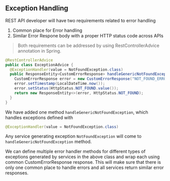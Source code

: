 ## Exception Handling

REST API developer will have two requirements related to error handling
1. Common place for Error handling
2. Similar Error Respone body with a proper HTTP status code across APIs

>Both requirements can be addressed by using RestControllerAdvice annotation in Spring.

```java
@RestControllerAdvice
public class ExceptionAdvice {
  @ExceptionHandler(value = NotFoundException.class)
  public ResponseEntity<CustomErrorResponse> handleGenericNotFoundException(NotFoundException e) {
    CustomErrorResponse error = new CustomErrorResponse("NOT_FOUND_ERROR", e.getMessage());
    error.setTimestamp(LocalDateTime.now());
    error.setStatus(HttpStatus.NOT_FOUND.value());
    return new ResponseEntity<>(error, HttpStatus.NOT_FOUND);
  }
}
```

We have added one method `handleGenericNotFoundException`, which handles exceptions defined with
```java
@ExceptionHandler(value = NotFoundException.class)
```

Any service generating exception `NotFoundException` will come to `handleGenericNotFoundException` method.

We can define multiple error handler methods for different types of exceptions generated by services in the above class and wrap each using common CustomErrorResponse response. This will make sure that there is only one common place to handle errors and all services return similar error responses.
